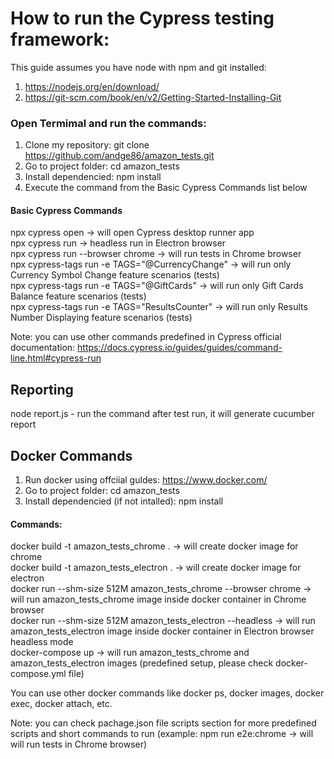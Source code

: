 # How to run the Cypress testing framework:

This guide assumes you have node with npm and git installed:

1. https://nodejs.org/en/download/
2. https://git-scm.com/book/en/v2/Getting-Started-Installing-Git

### Open Termimal and run the commands:

1. Clone my repository: git clone https://github.com/andge86/amazon_tests.git
2. Go to project folder: cd amazon_tests
3. Install dependencied: npm install
4. Execute the command from the Basic Cypress Commands list below

#### Basic Cypress Commands

npx cypress open -> will open Cypress desktop runner app <br />
npx cypress run -> headless run in Electron browser <br />
npx cypress run --browser chrome -> will run tests in Chrome browser <br />
npx cypress-tags run -e TAGS="@CurrencyChange" -> will run only Currency Symbol Change feature scenarios (tests) <br />
npx cypress-tags run -e TAGS="@GiftCards" -> will run only Gift Cards Balance feature scenarios (tests) <br />
npx cypress-tags run -e TAGS="ResultsCounter" -> will run only Results Number Displaying feature scenarios (tests) <br />

Note: you can use other commands predefined in Cypress official documentation: https://docs.cypress.io/guides/guides/command-line.html#cypress-run

## Reporting

node report.js - run the command after test run, it will generate cucumber report

## Docker Commands

1. Run docker using offciial guldes: https://www.docker.com/
2. Go to project folder: cd amazon_tests
3. Install dependencied (if not intalled): npm install

#### Commands:

docker build -t amazon_tests_chrome . -> will create docker image for chrome <br />
docker build -t amazon_tests_electron . -> will create docker image for electron <br />
docker run --shm-size 512M amazon_tests_chrome --browser chrome -> will run amazon_tests_chrome image inside docker container in Chrome browser <br />
docker run --shm-size 512M amazon_tests_electron --headless -> will run amazon_tests_electron image inside docker container in Electron browser headless mode <br />
docker-compose up -> will run amazon_tests_chrome and amazon_tests_electron images (predefined setup, please check docker-compose.yml file) <br />

You can use other docker commands like docker ps, docker images, docker exec, docker attach, etc.

Note: you can check pachage.json file scripts section for more predefined scripts and short commands to run (example: npm run e2e:chrome -> will will run tests in Chrome browser)

